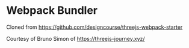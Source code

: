 # Webpack Bundler

Cloned from https://github.com/designcourse/threejs-webpack-starter

Courtesy of Bruno Simon of https://threejs-journey.xyz/